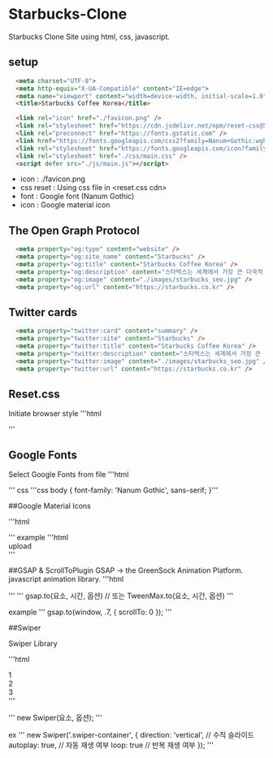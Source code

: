 # Starbucks-Clone

Starbucks Clone Site using html, css, javascript. 

## setup
```html
  <meta charset="UTF-8">
  <meta http-equiv="X-UA-Compatible" content="IE=edge">
  <meta name="viewport" content="width=device-width, initial-scale=1.0">
  <title>Starbucks Coffee Korea</title>

  <link rel="icon" href="./favicon.png" />
  <link rel="stylesheet" href="https://cdn.jsdelivr.net/npm/reset-css@5.0.1/reset.min.css" />
  <link rel="preconnect" href="https://fonts.gstatic.com" />
  <link href="https://fonts.googleapis.com/css2?family=Nanum+Gothic:wght@400;700&display=swap" rel="stylesheet" />
  <link rel="stylesheet" href="https://fonts.googleapis.com/icon?family=Material+Icons" />
  <link rel="stylesheet" href="./css/main.css" />
  <script defer src="./js/main.js"></script>
```

* icon : ./favicon.png
* css reset : Using css file in <reset.css cdn>
* font : Google font (Nanum Gothic)
* icon : Google material icon

## The Open Graph Protocol
```html
  <meta property="og:type" content="website" />
  <meta property="og:site_name" content="Starbucks" />
  <meta property="og:title" content="Starbucks Coffee Korea" />
  <meta property="og:description" content="스타벅스는 세계에서 가장 큰 다국적 커피 전문점으로, 64개국에서 총 23,187개의 매점을 운영하고 있습니다." />
  <meta property="og:image" content="./images/starbucks_seo.jpg" />
  <meta property="og:url" content="https://starbucks.co.kr" />
```

## Twitter cards
```html
  <meta property="twitter:card" content="summary" />
  <meta property="twitter:site" content="Starbucks" />
  <meta property="twitter:title" content="Starbucks Coffee Korea" />
  <meta property="twitter:description" content="스타벅스는 세계에서 가장 큰 다국적 커피 전문점으로, 64개국에서 총 23,187개의 매점을 운영하고 있습니다." />
  <meta property="twitter:image" content="./images/starbucks_seo.jpg" />
  <meta property="twitter:url" content="https://starbucks.co.kr" />
```
## Reset.css
Initiate browser style
'''html
<link rel="stylesheet" href="https://cdn.jsdelivr.net/npm/reset-css@5.0.1/reset.min.css" />
'''

## Google Fonts
Select Google Fonts from file
'''html
<link rel="preconnect" href="https://fonts.gstatic.com" />
<link href="https://fonts.googleapis.com/css2?family=Nanum+Gothic:wght@400;700&display=swap" rel="stylesheet" />
'''
css
'''css
body {
    font-family: 'Nanum Gothic', sans-serif;
}'''

##Google Material Icons

'''html
<link rel="stylesheet" href="https://fonts.googleapis.com/icon?family=Material+Icons" />
'''
example
'''html
<div class="material-icons">upload</div>
'''

##GSAP & ScrollToPlugin 
GSAP -> the GreenSock Animation Platform. javascript animation library.
'''html
<script src="https://cdnjs.cloudflare.com/ajax/libs/gsap/3.5.1/gsap.min.js" integrity="sha512-IQLehpLoVS4fNzl7IfH8Iowfm5+RiMGtHykgZJl9AWMgqx0AmJ6cRWcB+GaGVtIsnC4voMfm8f2vwtY+6oPjpQ==" crossorigin="anonymous"></script>
<script src="https://cdnjs.cloudflare.com/ajax/libs/gsap/3.5.1/ScrollToPlugin.min.js" integrity="sha512-nTHzMQK7lwWt8nL4KF6DhwLHluv6dVq/hNnj2PBN0xMl2KaMm1PM02csx57mmToPAodHmPsipoERRNn4pG7f+Q==" crossorigin="anonymous"></script>
'''
'''
gsap.to(요소, 시간, 옵션)
// 또는
TweenMax.to(요소, 시간, 옵션)
'''

example
'''
gsap.to(window, .7, {
  scrollTo: 0
});
'''

##Swiper

Swiper Library

'''html
<!-- in HEAD -->
<link rel="stylesheet" href="https://unpkg.com/swiper/swiper-bundle.min.css" />
<script src="https://unpkg.com/swiper/swiper-bundle.min.js"></script>

<!-- in BODY -->
<div class="swiper-container">
  <div class="swiper-wrapper">
    <div class="swiper-slide">1</div>
    <div class="swiper-slide">2</div>
    <div class="swiper-slide">3</div>
  </div>
</div>
'''

'''
new Swiper(요소, 옵션);
'''

ex
'''
new Swiper('.swiper-container', {
  direction: 'vertical', // 수직 슬라이드
  autoplay: true, // 자동 재생 여부
  loop: true // 반복 재생 여부
});
'''





